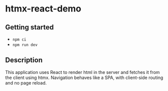 # htmx-react-demo

## Getting started

- `npm ci`
- `npm run dev`

## Description

This application uses React to render html in the server and fetches it from the client using htmx.
Navigation behaves like a SPA, with client-side routing and no page reload.
